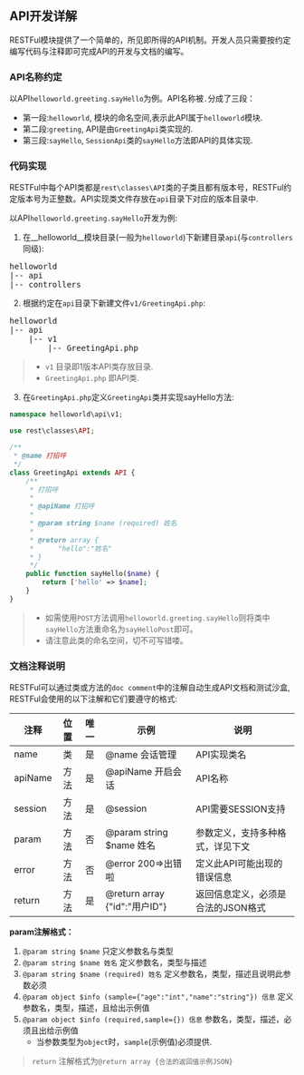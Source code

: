 ## API开发详解

RESTFul模块提供了一个简单的，所见即所得的API机制。开发人员只需要按约定编写代码与注释即可完成API的开发与文档的编写。

### API名称约定
以API`helloworld.greeting.sayHello`为例。API名称被`.`分成了三段：

* 第一段:`helloworld`, 模块的命名空间,表示此API属于`helloworld`模块.
* 第二段:`greeting`, API是由`GreetingApi`类实现的.
* 第三段:`sayHello`, `SessionApi`类的`sayHello`方法即API的具体实现.

### 代码实现
RESTFul中每个API类都是`rest\classes\API`类的子类且都有版本号，RESTFul约定版本号为正整数。API实现类文件存放在`api`目录下对应的版本目录中.

以API`helloworld.greeting.sayHello`开发为例:

1. 在__helloworld__模块目录(一般为`helloworld`)下新建目录`api`(与`controllers`同级):
<pre>
helloworld
|-- api
|-- controllers
</pre>

2. 根据约定在`api`目录下新建文件`v1/GreetingApi.php`:
<pre>
helloworld
|-- api
    |-- v1
        |-- GreetingApi.php 
</pre>

> * `v1` 目录即1版本API类存放目录.
> * `GreetingApi.php` 即API类.

3. 在`GreetingApi.php`定义`GreetingApi`类并实现sayHello方法:

```php
namespace helloworld\api\v1;

use rest\classes\API;

/**
 * @name 打招呼
 */
class GreetingApi extends API {
	/**
	 * 打招呼
	 *
	 * @apiName 打招呼
	 *
	 * @param string $name (required) 姓名
	 *
	 * @return array {
	 *      "hello":"姓名"
	 * }
	 */
	public function sayHello($name) {
		return ['hello' => $name];
	}
}
```

> * 如需使用`POST`方法调用`helloworld.greeting.sayHello`则将类中`sayHello`方法重命名为`sayHelloPost`即可。
> * 请注意此类的命名空间，切不可写错喽。

### 文档注释说明
RESTFul可以通过类或方法的`doc comment`中的注解自动生成API文档和测试沙盒, RESTFul会使用的以下注解和它们要遵守的格式:

|注释|位置|唯一|示例|说明|
|---|:---:|:---:|---|---|
|name|类|是|@name 会话管理|API实现类名|
|apiName|方法|是|@apiName 开启会话|API名称|
|session|方法|是|@session|API需要SESSION支持|
|param|方法|否|@param string $name 姓名|参数定义，支持多种格式，详见下文|
|error|方法|否|@error 200=>出错啦|定义此API可能出现的错误信息|
|return|方法|是|@return array {"id":"用户ID"}|返回信息定义，必须是合法的JSON格式|

__param注解格式：__

1. `@param string $name` 只定义参数名与类型
2. `@param string $name 姓名` 定义参数名，类型与描述
3. `@param string $name (required) 姓名` 定义参数名，类型，描述且说明此参数必须
4. `@param object $info (sample={"age":"int","name":"string"}) 信息` 定义参数名，类型，描述，且给出示例值
5. `@param object $info (required,sample={}) 信息` 参数名，类型，描述，必须且出给示例值
    * 当参数类型为`object`时，`sample`(示例值)必须提供.

> `return` 注解格式为`@return array {合法的返回值示例JSON}`